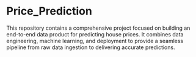 # Price_Prediction
This repository contains a comprehensive project focused on building an end-to-end data product for predicting house prices. It combines data engineering, machine learning, and deployment to provide a seamless pipeline from raw data ingestion to delivering accurate predictions.
